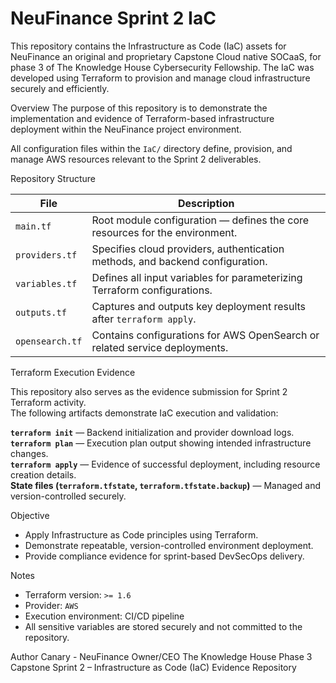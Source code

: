 # NeuFinance Sprint 2 IaC

This repository contains the Infrastructure as Code (IaC) assets for NeuFinance an original and proprietary Capstone Cloud native SOCaaS, for phase 3 of The Knowledge House Cybersecurity Fellowship. The IaC was developed using Terraform to provision and manage cloud infrastructure securely and efficiently.

Overview
The purpose of this repository is to demonstrate the implementation and evidence of Terraform-based infrastructure deployment within the NeuFinance project environment.

All configuration files within the `IaC/` directory define, provision, and manage AWS resources relevant to the Sprint 2 deliverables.

Repository Structure

| File | Description |
|------|--------------|
| `main.tf` | Root module configuration — defines the core resources for the environment. |
| `providers.tf` | Specifies cloud providers, authentication methods, and backend configuration. |
| `variables.tf` | Defines all input variables for parameterizing Terraform configurations. |
| `outputs.tf` | Captures and outputs key deployment results after `terraform apply`. |
| `opensearch.tf` | Contains configurations for AWS OpenSearch or related service deployments. |

Terraform Execution Evidence

This repository also serves as the evidence submission for Sprint 2 Terraform activity.  
The following artifacts demonstrate IaC execution and validation:

**`terraform init`** — Backend initialization and provider download logs.  
**`terraform plan`** — Execution plan output showing intended infrastructure changes.  
**`terraform apply`** — Evidence of successful deployment, including resource creation details.  
**State files (`terraform.tfstate`, `terraform.tfstate.backup`)** — Managed and version-controlled securely.

Objective
- Apply Infrastructure as Code principles using Terraform.
- Demonstrate repeatable, version-controlled environment deployment.
- Provide compliance evidence for sprint-based DevSecOps delivery.

Notes
- Terraform version: `>= 1.6`
- Provider: `AWS`
- Execution environment: CI/CD pipeline
- All sensitive variables are stored securely and not committed to the repository.

Author
Canary - NeuFinance Owner/CEO
The Knowledge House
Phase 3 Capstone
Sprint 2 – Infrastructure as Code (IaC) Evidence Repository  
